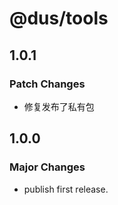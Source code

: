 # @dus/tools

## 1.0.1

### Patch Changes

- 修复发布了私有包

## 1.0.0

### Major Changes

- publish first release.
